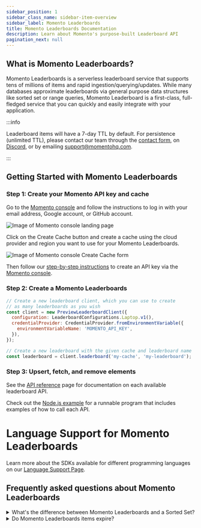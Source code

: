 ```yaml
---
sidebar_position: 1
sidebar_class_name: sidebar-item-overview
sidebar_label: Momento Leaderboards
title: Momento Leaderboards Documentation
description: Learn about Momento's purpose-built Leaderboard API
pagination_next: null
---
```


## What is Momento Leaderboards?

Momento Leaderboards is a serverless leaderboard service that supports tens of millions of items and rapid ingestion/querying/updates. While many databases approximate leaderboards via general purpose data structures like sorted set or range queries, Momento Leaderboard is a first-class, full-fledged service that you can quickly and easily integrate with your application. 

:::info

Leaderboard items will have a 7-day TTL by default. For persistence (unlimited TTL), please contact our team through the [contact form](https://www.gomomento.com/contact-us), on [Discord](https://discord.com/invite/3HkAKjUZGq), or by emailing support@momentohq.com. 

:::


## Getting Started with Momento Leaderboards

### Step 1: Create your Momento API key and cache

Go to the [Momento console](https://console.gomomento.com/tokens) and follow the instructions to log in with your email address, Google account, or GitHub account.

![Image of Momento console landing page](@site/static/img/getting-started/console.png)

Click on the Create Cache button and create a cache using the cloud provider and region you want to use for your Momento Leaderboards.

![Image of Momento console Create Cache form](@site/static/img/console-create-cache-form.png)

Then follow our [step-by-step instructions](https://docs.momentohq.com/cache/develop/authentication/api-keys) to create an API key via the [Momento console](https://console.gomomento.com). 

### Step 2: Create a Momento Leaderboards

```javascript
// Create a new leaderboard client, which you can use to create
// as many leaderboards as you wish
const client = new PreviewLeaderboardClient({
  configuration: LeaderboardConfigurations.Laptop.v1(),
  credentialProvider: CredentialProvider.fromEnvironmentVariable({
    environmentVariableName: 'MOMENTO_API_KEY',
  }),
});

// Create a new leaderboard with the given cache and leaderboard name
const leaderboard = client.leaderboard('my-cache', 'my-leaderboard');
```

### Step 3: Upsert, fetch, and remove elements

See the [API reference](./develop/api-reference/index.md) page for documentation on each available leaderboard API.

Check out the [Node.js example](https://github.com/momentohq/client-sdk-javascript/blob/main/examples/nodejs/cache/leaderboard.ts) for a runnable program that includes examples of how to call each API.


# Language Support for Momento Leaderboards
Learn more about the SDKs available for different programming languages on our [Language Support Page](./develop/language-support/language-support.md).


## Frequently asked questions about Momento Leaderboards

<details>
  <summary>What's the difference between Momento Leaderboards and a Sorted Set?</summary>
  Momento Leaderboards has a much more efficient memory footprint, allowing us to scale to tens of millions of records, and the APIs were built with gaming use cases specifically in mind.
</details>

<details>
  <summary>Do Momento Leaderboards items expire?</summary>
  Momento Leaderboards items have a 7-day TTL by default. If the default TTL for leaderboard items doesn’t work for you, reach out to support@momentohq.com to discuss removing limits.
</details>
